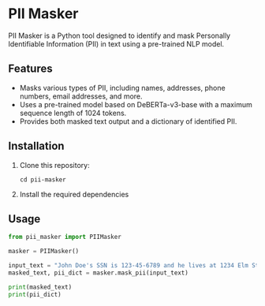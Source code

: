# PII Masker

PII Masker is a Python tool designed to identify and mask Personally Identifiable Information (PII) in text using a pre-trained NLP model.

## Features

- Masks various types of PII, including names, addresses, phone numbers, email addresses, and more.
- Uses a pre-trained model based on DeBERTa-v3-base with a maximum sequence length of 1024 tokens.
- Provides both masked text output and a dictionary of identified PII.


## Installation

1. Clone this repository:
   ```
   cd pii-masker
   ```

2. Install the required dependencies


## Usage

```python
from pii_masker import PIIMasker

masker = PIIMasker()

input_text = "John Doe's SSN is 123-45-6789 and he lives at 1234 Elm St."
masked_text, pii_dict = masker.mask_pii(input_text)

print(masked_text)
print(pii_dict)
```
